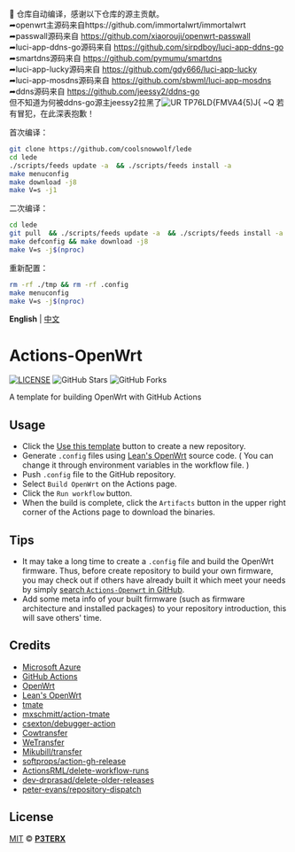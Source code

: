 

🚀 仓库自动编译，感谢以下仓库的源主贡献。</br>
   ➦openwrt主源码来自https://github.com/immortalwrt/immortalwrt </br>
   ➦passwall源码来自 https://github.com/xiaorouji/openwrt-passwall</br>
   ➦luci-app-ddns-go源码来自 https://github.com/sirpdboy/luci-app-ddns-go</br> 
   ➦smartdns源码来自 https://github.com/pymumu/smartdns</br>
   ➦luci-app-lucky源码来自 https://github.com/gdy666/luci-app-lucky</br>
   ➦luci-app-mosdns源码来自 https://github.com/sbwml/luci-app-mosdns </br>
   ➦ddns源码来自 https://github.com/jeessy2/ddns-go</br>   但不知道为何被ddns-go源主jeessy2拉黑了![UR TP76LD{FMVA4{5)J{ ~Q](https://github.com/naoki66/Actions_ImmortalWrt_Openwrt/assets/22931306/5ae4dcad-03d8-4774-adad-30bb91e8d033)   若有冒犯，在此深表抱歉！


首次编译：
```bash
git clone https://github.com/coolsnowwolf/lede
cd lede
./scripts/feeds update -a  && ./scripts/feeds install -a
make menuconfig
make download -j8
make V=s -j1
```

二次编译：
```bash
cd lede 
git pull  && ./scripts/feeds update -a  && ./scripts/feeds install -a 
make defconfig && make download -j8
make V=s -j$(nproc)
```
重新配置：
```bash
rm -rf ./tmp && rm -rf .config
make menuconfig
make V=s -j$(nproc)
```




**English** | [中文](https://p3terx.com/archives/build-openwrt-with-github-actions.html)

# Actions-OpenWrt

[![LICENSE](https://img.shields.io/github/license/mashape/apistatus.svg?style=flat-square&label=LICENSE)](https://github.com/P3TERX/Actions-OpenWrt/blob/master/LICENSE)
![GitHub Stars](https://img.shields.io/github/stars/P3TERX/Actions-OpenWrt.svg?style=flat-square&label=Stars&logo=github)
![GitHub Forks](https://img.shields.io/github/forks/P3TERX/Actions-OpenWrt.svg?style=flat-square&label=Forks&logo=github)

A template for building OpenWrt with GitHub Actions

## Usage

- Click the [Use this template](https://github.com/P3TERX/Actions-OpenWrt/generate) button to create a new repository.
- Generate `.config` files using [Lean's OpenWrt](https://github.com/coolsnowwolf/lede) source code. ( You can change it through environment variables in the workflow file. )
- Push `.config` file to the GitHub repository.
- Select `Build OpenWrt` on the Actions page.
- Click the `Run workflow` button.
- When the build is complete, click the `Artifacts` button in the upper right corner of the Actions page to download the binaries.

## Tips

- It may take a long time to create a `.config` file and build the OpenWrt firmware. Thus, before create repository to build your own firmware, you may check out if others have already built it which meet your needs by simply [search `Actions-Openwrt` in GitHub](https://github.com/search?q=Actions-openwrt).
- Add some meta info of your built firmware (such as firmware architecture and installed packages) to your repository introduction, this will save others' time.

## Credits

- [Microsoft Azure](https://azure.microsoft.com)
- [GitHub Actions](https://github.com/features/actions)
- [OpenWrt](https://github.com/openwrt/openwrt)
- [Lean's OpenWrt](https://github.com/coolsnowwolf/lede)
- [tmate](https://github.com/tmate-io/tmate)
- [mxschmitt/action-tmate](https://github.com/mxschmitt/action-tmate)
- [csexton/debugger-action](https://github.com/csexton/debugger-action)
- [Cowtransfer](https://cowtransfer.com)
- [WeTransfer](https://wetransfer.com/)
- [Mikubill/transfer](https://github.com/Mikubill/transfer)
- [softprops/action-gh-release](https://github.com/softprops/action-gh-release)
- [ActionsRML/delete-workflow-runs](https://github.com/ActionsRML/delete-workflow-runs)
- [dev-drprasad/delete-older-releases](https://github.com/dev-drprasad/delete-older-releases)
- [peter-evans/repository-dispatch](https://github.com/peter-evans/repository-dispatch)

## License

[MIT](https://github.com/P3TERX/Actions-OpenWrt/blob/main/LICENSE) © [**P3TERX**](https://p3terx.com)
